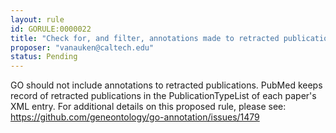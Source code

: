```yaml
---
layout: rule
id: GORULE:0000022
title: "Check for, and filter, annotations made to retracted publications"
proposer: "vanauken@caltech.edu"
status: Pending
---
```

GO should not include annotations to retracted publications. PubMed
keeps record of retracted publications in the PublicationTypeList of
each paper's XML entry. For additional details on this proposed rule,
please see: https://github.com/geneontology/go-annotation/issues/1479
